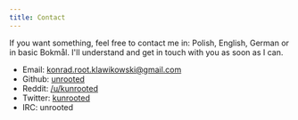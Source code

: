 ```yaml
---
title: Contact
---
```

If you want something, feel free to contact me in: Polish, English, German or in basic Bokmål. I'll understand and get in touch with you as soon as I can.

- Email: [konrad.root.klawikowski@gmail.com](mailto:konrad.root.klawikowski@gmail.com)
- Github: [unrooted](https://github.com/Unrooted)
- Reddit: [/u/kunrooted](https://reddit.com/u/kunrooted)
- Twitter: [kunrooted](https://twitter.com/kunrooted)
- IRC: unrooted
